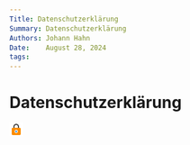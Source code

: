 ```yaml
---
Title: Datenschutzerklärung
Summary: Datenschutzerklärung
Authors: Johann Hahn
Date:    August 28, 2024
tags:
---
```


#  Datenschutzerklärung

<img src="./assets/logos/datenschutz-96.png" width="24" height="24" />
